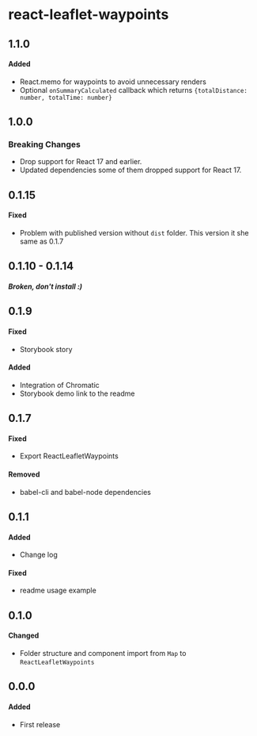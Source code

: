 # react-leaflet-waypoints

## 1.1.0
#### Added
- React.memo for waypoints to avoid unnecessary renders
- Optional `onSummaryCalculated` callback which returns `{totalDistance: number, totalTime: number}`

## 1.0.0
### Breaking Changes
- Drop support for React 17 and earlier.
- Updated dependencies some of them dropped support for React 17.

## 0.1.15
#### Fixed
- Problem with published version without `dist` folder. This version it she same as 0.1.7

## 0.1.10 - 0.1.14
##### Broken, don't install :)

## 0.1.9
#### Fixed
- Storybook story
#### Added
- Integration of Chromatic
- Storybook demo link to the readme

## 0.1.7
#### Fixed
- Export ReactLeafletWaypoints
#### Removed
- babel-cli and babel-node dependencies

## 0.1.1
#### Added
- Change log
#### Fixed
- readme usage example

## 0.1.0
#### Changed
- Folder structure and component import from `Map` to `ReactLeafletWaypoints`

## 0.0.0
#### Added
- First release